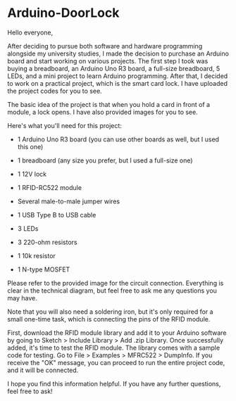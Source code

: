 # Arduino-DoorLock
Hello everyone,



After deciding to pursue both software and hardware programming alongside my university studies, I made the decision to purchase an Arduino board and start working on various projects. The first step I took was buying a breadboard, an Arduino Uno R3 board, a full-size breadboard, 5 LEDs, and a mini project to learn Arduino programming. After that, I decided to work on a practical project, which is the smart card lock. I have uploaded the project codes for you to see.



The basic idea of the project is that when you hold a card in front of a module, a lock opens. I have also provided images for you to see.



Here's what you'll need for this project:

- 1 Arduino Uno R3 board (you can use other boards as well, but I used this one)

- 1 breadboard (any size you prefer, but I used a full-size one)

- 1 12V lock

- 1 RFID-RC522 module

- Several male-to-male jumper wires

- 1 USB Type B to USB cable

- 3 LEDs

- 3 220-ohm resistors

- 1 10k resistor

- 1 N-type MOSFET



Please refer to the provided image for the circuit connection. Everything is clear in the technical diagram, but feel free to ask me any questions you may have.



Note that you will also need a soldering iron, but it's only required for a small one-time task, which is connecting the pins of the RFID module.



First, download the RFID module library and add it to your Arduino software by going to Sketch > Include Library > Add .zip Library. Once successfully added, it's time to test the RFID module. The library comes with a sample code for testing. Go to File > Examples > MFRC522 > DumpInfo. If you receive the "OK" message, you can proceed to run the entire project code, and it will be connected.



I hope you find this information helpful. If you have any further questions, feel free to ask!
